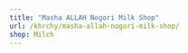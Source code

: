 ```yaml
---
title: "Masha ALLAH Nogori Milk Shop"
url: /khrchy/masha-allah-nogori-milk-shop/
shop: Milch
---
```

